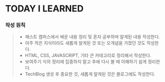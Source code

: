 # TODAY I LEARNED

### 작성 원칙

> * 패스트 캠퍼스에서 배운 내용 정리 및 혼자 공부하며 알게된 내용 작성한다.
> * 아주 작은 지식이라도 새롭게 알게된 것 또는 오개념을 가졌던 것도 작성한다.
> * HTML, CSS, JAVASCRIPT, 기타 큰 카테고리로 정리해서 작성한다.
> * 보여주기 식의 정리에 집중하지 말고 후에 다시 볼 때 이해하기 쉽게 정리한다.
> * TechBlog 생성 후 중요한 것, 새롭게 알게된 것은 블로그에도 작성한다. 
